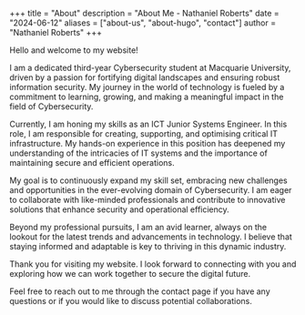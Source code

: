 +++
title = "About"
description = "About Me - Nathaniel Roberts"
date = "2024-06-12"
aliases = ["about-us", "about-hugo", "contact"]
author = "Nathaniel Roberts"
+++

Hello and welcome to my website!

I am a dedicated third-year Cybersecurity student at Macquarie University, driven by a passion for fortifying digital landscapes and ensuring robust information security. My journey in the world of technology is fueled by a commitment to learning, growing, and making a meaningful impact in the field of Cybersecurity.

Currently, I am honing my skills as an ICT Junior Systems Engineer. In this role, I am responsible for creating, supporting, and optimising critical IT infrastructure. My hands-on experience in this position has deepened my understanding of the intricacies of IT systems and the importance of maintaining secure and efficient operations.

My goal is to continuously expand my skill set, embracing new challenges and opportunities in the ever-evolving domain of Cybersecurity. I am eager to collaborate with like-minded professionals and contribute to innovative solutions that enhance security and operational efficiency.

Beyond my professional pursuits, I am an avid learner, always on the lookout for the latest trends and advancements in technology. I believe that staying informed and adaptable is key to thriving in this dynamic industry.

Thank you for visiting my website. I look forward to connecting with you and exploring how we can work together to secure the digital future.

Feel free to reach out to me through the contact page if you have any questions or if you would like to discuss potential collaborations.






